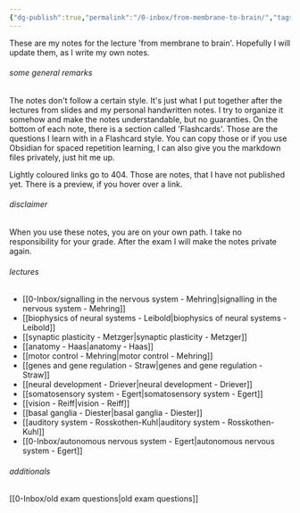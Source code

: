 ```yaml
---
{"dg-publish":true,"permalink":"/0-inbox/from-membrane-to-brain/","tags":["uni/fmb","gardenEntry"]}
---
```


These are my notes for the lecture 'from membrane to brain'. Hopefully I will update them, as I write my own notes.
###### some general remarks
The notes don't follow a certain style. It's just what I put together after the lectures from slides and my personal handwritten notes. I try to organize it somehow and make the notes understandable, but no guaranties.
On the bottom of each note, there is a section called 'Flashcards'. Those are the questions I learn with in a Flashcard style. You can copy those or if you use Obsidian for spaced repetition learning, I can also give you the markdown files privately, just hit me up.

Lightly coloured links go to 404. Those are notes, that I have not published yet. There is a preview, if you hover over a link.

###### disclaimer
When you use these notes, you are on your own path. I take no responsibility for your grade. After the exam I will make the notes private again.

###### lectures
- [[0-Inbox/signalling in the nervous system - Mehring\|signalling in the nervous system - Mehring]]
- [[biophysics of neural systems - Leibold\|biophysics of neural systems - Leibold]]
- [[synaptic plasticity - Metzger\|synaptic plasticity - Metzger]]
- [[anatomy - Haas\|anatomy - Haas]]
- [[motor control - Mehring\|motor control - Mehring]]
- [[genes and gene regulation - Straw\|genes and gene regulation - Straw]]
- [[neural development - Driever\|neural development - Driever]]
- [[somatosensory system - Egert\|somatosensory system - Egert]]
- [[vision - Reiff\|vision - Reiff]]
- [[basal ganglia - Diester\|basal ganglia - Diester]]
- [[auditory system - Rosskothen-Kuhl\|auditory system - Rosskothen-Kuhl]]
- [[0-Inbox/autonomous nervous system - Egert\|autonomous nervous system - Egert]]


###### additionals
[[0-Inbox/old exam questions\|old exam questions]]
